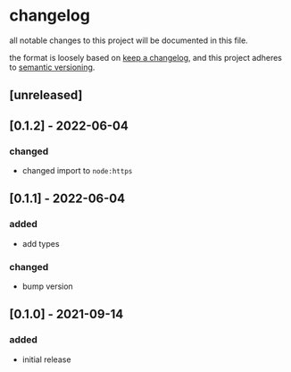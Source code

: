 # changelog

all notable changes to this project will be documented in this file.

the format is loosely based on [keep a changelog](https://keepachangelog.com/en/1.0.0/),
and this project adheres to [semantic versioning](https://semver.org/spec/v2.0.0.html).

## [unreleased]

## [0.1.2] - 2022-06-04

### changed

- changed import to `node:https`

## [0.1.1] - 2022-06-04

### added

- add types

### changed

- bump version

## [0.1.0] - 2021-09-14

### added

- initial release
